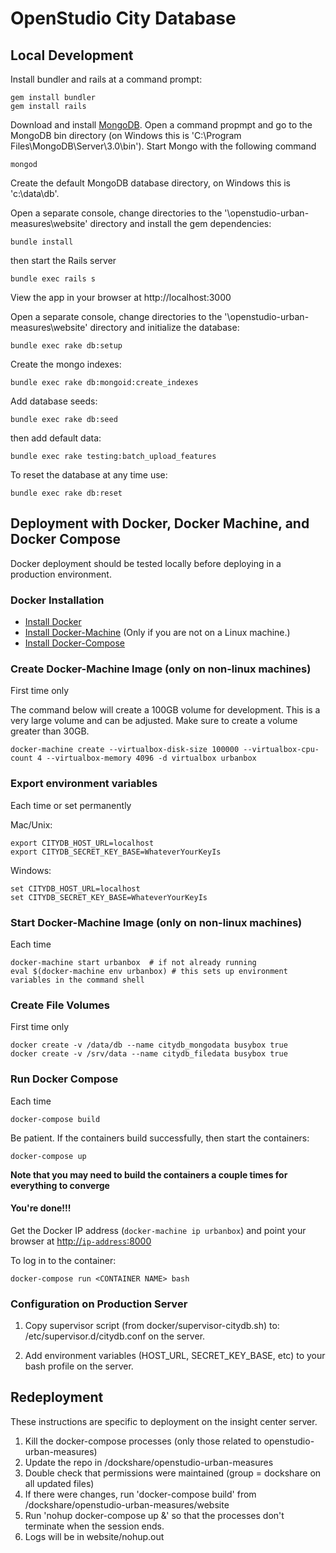 # OpenStudio City Database

## Local Development

Install bundler and rails at a command prompt:

```
gem install bundler
gem install rails
```

Download and install [MongoDB](https://www.mongodb.org).  Open a command propmpt and go to the MongoDB bin directory (on Windows this is 'C:\Program Files\MongoDB\Server\3.0\bin').  Start Mongo with the following command 

```
mongod
```

Create the default MongoDB database directory, on Windows this is  'c:\data\db'.


Open a separate console, change directories to the '\openstudio-urban-measures\website\' directory and install the gem dependencies:

```
bundle install
```

then start the Rails server

```
bundle exec rails s
```

View the app in your browser at http://localhost:3000

Open a separate console, change directories to the '\openstudio-urban-measures\website\' directory and initialize the database:

```
bundle exec rake db:setup
```

Create the mongo indexes:
```
bundle exec rake db:mongoid:create_indexes
```

Add database seeds:
```
bundle exec rake db:seed
```

then add default data:

```
bundle exec rake testing:batch_upload_features
```

To reset the database at any time use:

```
bundle exec rake db:reset
```

## Deployment with Docker, Docker Machine, and Docker Compose

Docker deployment should be tested locally before deploying in a production environment.

### Docker Installation

* [Install Docker](https://docs.docker.com/installation/)
* [Install Docker-Machine](https://docs.docker.com/machine/install-machine/) (Only if you are not on a Linux machine.)
* [Install Docker-Compose](https://docs.docker.com/compose/install/)

### Create Docker-Machine Image (only on non-linux machines)
First time only

The command below will create a 100GB volume for development. This is a very large volume and can be adjusted. Make sure to create a volume greater than 30GB.

```
docker-machine create --virtualbox-disk-size 100000 --virtualbox-cpu-count 4 --virtualbox-memory 4096 -d virtualbox urbanbox
```

### Export environment variables
Each time or set permanently

Mac/Unix:
```
export CITYDB_HOST_URL=localhost
export CITYDB_SECRET_KEY_BASE=WhateverYourKeyIs
```
Windows:
```
set CITYDB_HOST_URL=localhost
set CITYDB_SECRET_KEY_BASE=WhateverYourKeyIs
```

### Start Docker-Machine Image (only on non-linux machines)
Each time 

```
docker-machine start urbanbox  # if not already running
eval $(docker-machine env urbanbox) # this sets up environment variables in the command shell
```

### Create File Volumes
First time only

```
docker create -v /data/db --name citydb_mongodata busybox true
docker create -v /srv/data --name citydb_filedata busybox true
```

### Run Docker Compose 
Each time

```
docker-compose build
```
Be patient.  If the containers build successfully, then start the containers:
``` 
docker-compose up
```

**Note that you may need to build the containers a couple times for everything to converge**

#### You're done!!! ####
Get the Docker IP address (`docker-machine ip urbanbox`) and point your browser at [http://`ip-address`:8000](http://`ip-address`:8000)

To log in to the container:
```
docker-compose run <CONTAINER NAME> bash
```
### Configuration on Production Server
1. Copy supervisor script (from docker/supervisor-citydb.sh) to: /etc/supervisor.d/citydb.conf on the server.

2. Add environment variables (HOST_URL, SECRET_KEY_BASE, etc) to your bash profile on the server.

## Redeployment

These instructions are specific to deployment on the insight center server.

1.  Kill the docker-compose processes (only those related to openstudio-urban-measures)
2.  Update the repo in /dockshare/openstudio-urban-measures
3.  Double check that permissions were maintained (group = dockshare on all updated files)
4.  If there were changes, run 'docker-compose build' from /dockshare/openstudio-urban-measures/website
5.  Run 'nohup docker-compose up &' so that the processes don't terminate when the session ends.
6.  Logs will be in website/nohup.out
        

